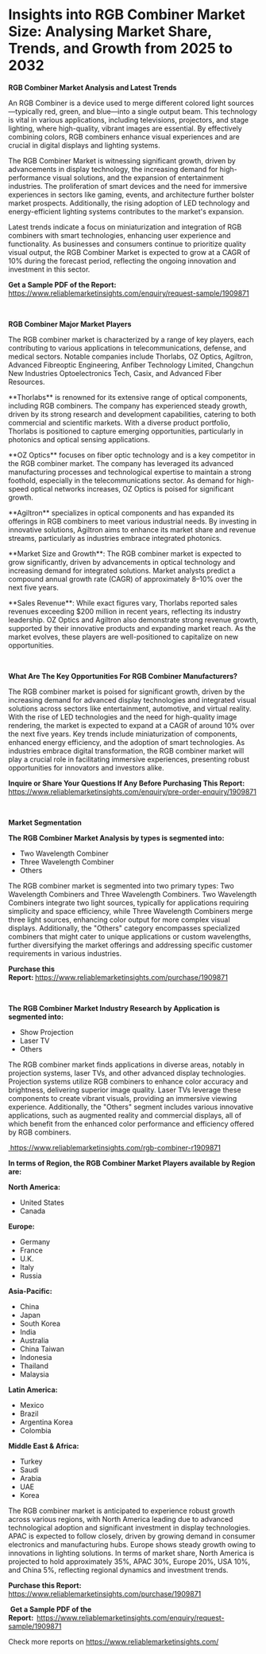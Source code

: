 <p><h1>Insights into RGB Combiner Market Size: Analysing Market Share, Trends, and Growth from 2025 to 2032</h1></p><p><strong>RGB Combiner Market Analysis and Latest Trends</strong></p>
<p><p>An RGB Combiner is a device used to merge different colored light sources—typically red, green, and blue—into a single output beam. This technology is vital in various applications, including televisions, projectors, and stage lighting, where high-quality, vibrant images are essential. By effectively combining colors, RGB combiners enhance visual experiences and are crucial in digital displays and lighting systems.</p><p>The RGB Combiner Market is witnessing significant growth, driven by advancements in display technology, the increasing demand for high-performance visual solutions, and the expansion of entertainment industries. The proliferation of smart devices and the need for immersive experiences in sectors like gaming, events, and architecture further bolster market prospects. Additionally, the rising adoption of LED technology and energy-efficient lighting systems contributes to the market's expansion.</p><p>Latest trends indicate a focus on miniaturization and integration of RGB combiners with smart technologies, enhancing user experience and functionality. As businesses and consumers continue to prioritize quality visual output, the RGB Combiner Market is expected to grow at a CAGR of 10% during the forecast period, reflecting the ongoing innovation and investment in this sector.</p></p>
<p><strong>Get a Sample PDF of the Report:&nbsp;</strong> <a href="https://www.reliablemarketinsights.com/enquiry/request-sample/1909871?utm_campaign=3062&utm_medium=2&utm_source=Github&utm_content=ia&utm_term=10042025&utm_id=rgb-combiner">https://www.reliablemarketinsights.com/enquiry/request-sample/1909871</a></p>
<p>&nbsp;</p>
<p><strong>RGB Combiner Major Market Players</strong></p>
<p><p>The RGB combiner market is characterized by a range of key players, each contributing to various applications in telecommunications, defense, and medical sectors. Notable companies include Thorlabs, OZ Optics, Agiltron, Advanced Fibreoptic Engineering, Anfiber Technology Limited, Changchun New Industries Optoelectronics Tech, Casix, and Advanced Fiber Resources.</p><p>**Thorlabs** is renowned for its extensive range of optical components, including RGB combiners. The company has experienced steady growth, driven by its strong research and development capabilities, catering to both commercial and scientific markets. With a diverse product portfolio, Thorlabs is positioned to capture emerging opportunities, particularly in photonics and optical sensing applications.</p><p>**OZ Optics** focuses on fiber optic technology and is a key competitor in the RGB combiner market. The company has leveraged its advanced manufacturing processes and technological expertise to maintain a strong foothold, especially in the telecommunications sector. As demand for high-speed optical networks increases, OZ Optics is poised for significant growth.</p><p>**Agiltron** specializes in optical components and has expanded its offerings in RGB combiners to meet various industrial needs. By investing in innovative solutions, Agiltron aims to enhance its market share and revenue streams, particularly as industries embrace integrated photonics.</p><p>**Market Size and Growth**: The RGB combiner market is expected to grow significantly, driven by advancements in optical technology and increasing demand for integrated solutions. Market analysts predict a compound annual growth rate (CAGR) of approximately 8–10% over the next five years.</p><p>**Sales Revenue**: While exact figures vary, Thorlabs reported sales revenues exceeding $200 million in recent years, reflecting its industry leadership. OZ Optics and Agiltron also demonstrate strong revenue growth, supported by their innovative products and expanding market reach. As the market evolves, these players are well-positioned to capitalize on new opportunities.</p></p>
<p>&nbsp;</p>
<p><strong>What Are The Key Opportunities For RGB Combiner Manufacturers?</strong></p>
<p><p>The RGB combiner market is poised for significant growth, driven by the increasing demand for advanced display technologies and integrated visual solutions across sectors like entertainment, automotive, and virtual reality. With the rise of LED technologies and the need for high-quality image rendering, the market is expected to expand at a CAGR of around 10% over the next five years. Key trends include miniaturization of components, enhanced energy efficiency, and the adoption of smart technologies. As industries embrace digital transformation, the RGB combiner market will play a crucial role in facilitating immersive experiences, presenting robust opportunities for innovators and investors alike.</p></p>
<p><strong>Inquire or Share Your Questions If Any Before Purchasing This Report:</strong> <a href="https://www.reliablemarketinsights.com/enquiry/pre-order-enquiry/1909871?utm_campaign=3062&utm_medium=2&utm_source=Github&utm_content=ia&utm_term=10042025&utm_id=rgb-combiner">https://www.reliablemarketinsights.com/enquiry/pre-order-enquiry/1909871</a></p>
<p>&nbsp;</p>
<p><strong>Market Segmentation</strong></p>
<p><strong>The RGB Combiner Market Analysis by types is segmented into:</strong></p>
<p><ul><li>Two Wavelength Combiner</li><li>Three Wavelength Combiner</li><li>Others</li></ul></p>
<p><p>The RGB combiner market is segmented into two primary types: Two Wavelength Combiners and Three Wavelength Combiners. Two Wavelength Combiners integrate two light sources, typically for applications requiring simplicity and space efficiency, while Three Wavelength Combiners merge three light sources, enhancing color output for more complex visual displays. Additionally, the "Others" category encompasses specialized combiners that might cater to unique applications or custom wavelengths, further diversifying the market offerings and addressing specific customer requirements in various industries.</p></p>
<p><strong>Purchase this Report:&nbsp;</strong><a href="https://www.reliablemarketinsights.com/purchase/1909871?utm_campaign=3062&utm_medium=2&utm_source=Github&utm_content=ia&utm_term=10042025&utm_id=rgb-combiner">https://www.reliablemarketinsights.com/purchase/1909871</a></p>
<p>&nbsp;</p>
<p><strong>The RGB Combiner Market Industry Research by Application is segmented into:</strong></p>
<p><ul><li>Show Projection</li><li>Laser TV</li><li>Others</li></ul></p>
<p><p>The RGB combiner market finds applications in diverse areas, notably in projection systems, laser TVs, and other advanced display technologies. Projection systems utilize RGB combiners to enhance color accuracy and brightness, delivering superior image quality. Laser TVs leverage these components to create vibrant visuals, providing an immersive viewing experience. Additionally, the "Others" segment includes various innovative applications, such as augmented reality and commercial displays, all of which benefit from the enhanced color performance and efficiency offered by RGB combiners.</p></p>
<p><a href="https://www.reliablemarketinsights.com/rgb-combiner-r1909871?utm_campaign=3062&utm_medium=2&utm_source=Github&utm_content=ia&utm_term=10042025&utm_id=rgb-combiner">&nbsp;https://www.reliablemarketinsights.com/rgb-combiner-r1909871</a></p>
<p><strong>In terms of Region, the RGB Combiner Market Players available by Region are:</strong></p>
<p>
    <p> <strong> North America: </strong>
        <ul>
            <li>United States</li>
            <li>Canada</li>
        </ul>
        </p> 
    <p> <strong> Europe: </strong>
        <ul>
            <li>Germany</li>
            <li>France</li>
            <li>U.K.</li>
            <li>Italy</li>
            <li>Russia</li>
        </ul>
        </p> 
    <p> <strong> Asia-Pacific: </strong>
        <ul>
            <li>China</li>
            <li>Japan</li>
            <li>South Korea</li>
            <li>India</li>
            <li>Australia</li>
            <li>China Taiwan</li>
            <li>Indonesia</li>
            <li>Thailand</li>
            <li>Malaysia</li>
        </ul>
        </p> 
    <p> <strong> Latin America: </strong>
        <ul>
            <li>Mexico</li>
            <li>Brazil</li>
            <li>Argentina Korea</li>
            <li>Colombia</li>
        </ul>
        </p> 
    <p> <strong> Middle East & Africa: </strong>
        <ul>
            <li>Turkey</li>
            <li>Saudi</li>
            <li>Arabia</li>
            <li>UAE</li>
            <li>Korea</li>
        </ul>
    </p>
    </p>
<p><p>The RGB combiner market is anticipated to experience robust growth across various regions, with North America leading due to advanced technological adoption and significant investment in display technologies. APAC is expected to follow closely, driven by growing demand in consumer electronics and manufacturing hubs. Europe shows steady growth owing to innovations in lighting solutions. In terms of market share, North America is projected to hold approximately 35%, APAC 30%, Europe 20%, USA 10%, and China 5%, reflecting regional dynamics and investment trends.</p></p>
<p><strong>Purchase this Report: </strong><a href="https://www.reliablemarketinsights.com/purchase/1909871?utm_campaign=3062&utm_medium=2&utm_source=Github&utm_content=ia&utm_term=10042025&utm_id=rgb-combiner">https://www.reliablemarketinsights.com/purchase/1909871</a></p>
<p>&nbsp;<strong>Get a Sample PDF of the Report:&nbsp;&nbsp;</strong><a href="https://www.reliablemarketinsights.com/enquiry/request-sample/1909871?utm_campaign=3062&utm_medium=2&utm_source=Github&utm_content=ia&utm_term=10042025&utm_id=rgb-combiner">https://www.reliablemarketinsights.com/enquiry/request-sample/1909871</a></p>
<p><strong></strong></p>
<p>Check more reports on <a href="https://www.reliablemarketinsights.com/?utm_campaign=3062&utm_medium=2&utm_source=Github&utm_content=ia&utm_term=10042025&utm_id=rgb-combiner">https://www.reliablemarketinsights.com/</a></p>